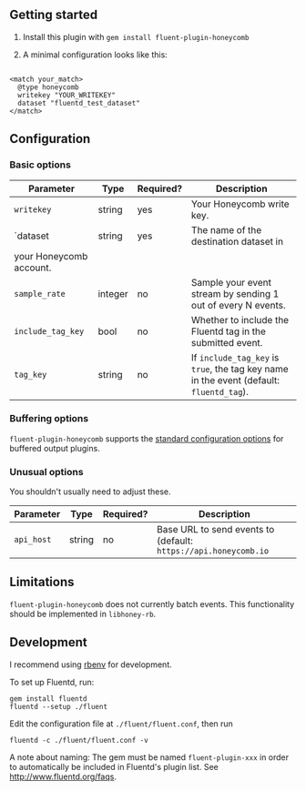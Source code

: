 
## Getting started

1. Install this plugin with `gem install fluent-plugin-honeycomb`

2. A minimal configuration looks like this:

```

<match your_match>
  @type honeycomb
  writekey "YOUR_WRITEKEY"
  dataset "fluentd_test_dataset"
</match>
```

## Configuration

### Basic options

Parameter | Type | Required? | Description
| --- | --- | --- | --- |
| `writekey` | string | yes | Your Honeycomb write key. |
| `dataset | string | yes | The name of the destination dataset in
your Honeycomb account. |
| `sample_rate` | integer | no | Sample your event stream by sending 1 out of every N events. |
| `include_tag_key` | bool | no | Whether to include the Fluentd tag in the submitted event. |
| `tag_key` | string | no | If `include_tag_key` is `true`, the tag key name in the event (default: `fluentd_tag`).

### Buffering options

`fluent-plugin-honeycomb` supports the [standard configuration options](http://docs.fluentd.org/v0.12/articles/buffer-plugin-overview) for buffered output plugins.

### Unusual options

You shouldn't usually need to adjust these.

Parameter | Type | Required? | Description
| --- | --- | --- | --- |
| `api_host` | string | no | Base URL to send events to (default: `https://api.honeycomb.io` |

## Limitations

`fluent-plugin-honeycomb` does not currently batch events. This functionality should be implemented in `libhoney-rb`.

## Development
I recommend using [rbenv](https://github.com/rbenv/rbenv) for development.

To set up Fluentd, run:

```
gem install fluentd
fluentd --setup ./fluent
```

Edit the configuration file at `./fluent/fluent.conf`, then run

```
fluentd -c ./fluent/fluent.conf -v
```

A note about naming: The gem must be named `fluent-plugin-xxx` in order to automatically be included in Fluentd's plugin list. See http://www.fluentd.org/faqs.

